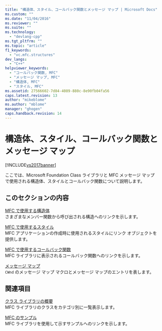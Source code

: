 ```yaml
---
title: "構造体、スタイル、コールバック関数とメッセージ マップ | Microsoft Docs"
ms.custom: ""
ms.date: "11/04/2016"
ms.reviewer: ""
ms.suite: ""
ms.technology: 
  - "devlang-cpp"
ms.tgt_pltfrm: ""
ms.topic: "article"
f1_keywords: 
  - "vc.mfc.structures"
dev_langs: 
  - "C++"
helpviewer_keywords: 
  - "コールバック関数, MFC"
  - "メッセージ マップ, MFC"
  - "構造体, MFC"
  - "スタイル, MFC"
ms.assetid: 27566602-7d84-4089-880c-8e90fb04fa56
caps.latest.revision: 13
author: "mikeblome"
ms.author: "mblome"
manager: "ghogen"
caps.handback.revision: 14
---
```

# 構造体、スタイル、コールバック関数とメッセージ マップ
[!INCLUDE[vs2017banner](../../assembler/inline/includes/vs2017banner.md)]

ここでは、Microsoft Foundation Class ライブラリと MFC メッセージ マップで使用される構造体、スタイルとコールバック関数について説明します。  
  
## このセクションの内容  
 [MFC で使用する構造体](../Topic/Structures%20Used%20by%20MFC.md)  
 さまざまなメンバー関数から呼び出される構造へのリンクを示します。  
  
 [MFC で使用するスタイル](../../mfc/reference/styles-used-by-mfc.md)  
 MFC アプリケーションの作成時に使用されるスタイルにリンク オブジェクトを提供します。  
  
 [MFC で使用するコールバック関数](../../mfc/reference/callback-functions-used-by-mfc.md)  
 MFC ライブラリに表示されるコールバック関数へのリンクを示します。  
  
 [メッセージ マップ](../../mfc/reference/message-maps-mfc.md)  
 `CWnd` のメッセージ マップ マクロとメッセージ マップのエントリを表します。  
  
## 関連項目  
 [クラス ライブラリの概要](../../mfc/class-library-overview.md)  
 MFC ライブラリのクラスをカテゴリ別に一覧表示します。  
  
 [MFC のサンプル](../../top/visual-cpp-samples.md)  
 MFC ライブラリを使用して示すサンプルへのリンクを示します。